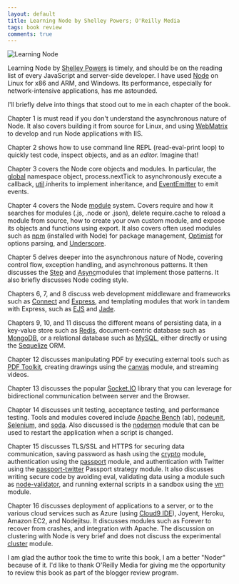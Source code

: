 ```yaml
---
layout: default
title: Learning Node by Shelley Powers; O'Reilly Media
tags: book review
comments: true
---
```


![Learning Node](http://akamaicovers.oreilly.com/images/0636920024606/lrg.jpg)

Learning Node by [Shelley Powers](http://burningbird.net/) is timely, and should be on the reading list of every JavaScript and server-side developer. I have used [Node](http://nodejs.org/) on Linux for x86 and ARM, and Windows. Its performance, especially for network-intensive applications, has me astounded.

I'll briefly delve into things that stood out to me in each chapter of the book.

Chapter 1 is must read if you don't understand the asynchronous nature of Node. It also covers building it from source for Linux, and using [WebMatrix](http://www.microsoft.com/web/webmatrix/) to develop and run Node applications with IIS.

Chapter 2 shows how to use command line REPL (read-eval-print loop) to quickly test code, inspect objects, and as an _editor._ Imagine that!

Chapter 3 covers the Node core objects and modules. In particular, the [global](http://nodejs.org/api/globals.html) namespace object, process.nextTick to asynchronously execute a callback, [util](http://nodejs.org/api/util.html).inherits to implement inheritance, and [EventEmitter](http://nodejs.org/api/events.html) to emit events.

Chapter 4 covers the Node [module](http://nodejs.org/api/modules.html) system. Covers require and how it searches for modules (.js, .node or .json), delete require.cache to reload a module from source, how to create your own custom module, and expose its objects and functions using export. It also covers often used modules such as [npm](https://npmjs.org/) (installed with Node) for package management, [Optimist](https://github.com/substack/node-optimist) for options parsing, and [Underscore](https://github.com/documentcloud/underscore).

Chapter 5 delves deeper into the asynchronous nature of Node, covering control flow, exception handling, and asynchronous patterns. It then discusses the [Step](https://github.com/creationix/step) and [Async](https://github.com/caolan/async)modules that implement those patterns. It also briefly discusses Node coding style.

Chapters 6, 7, and 8 discuss web development middleware and frameworks such as [Connect](https://github.com/senchalabs/connect) and [Express](https://github.com/visionmedia/express), and templating modules that work in tandem with Express, such as [EJS](https://github.com/visionmedia/ejs) and [Jade](https://github.com/visionmedia/jade).

Chapters 9, 10, and 11 discuss the different means of persisting data, in a key-value store such as [Redis](http://redis.io/), document-centric database such as [MongoDB](http://www.mongodb.org/), or a relational database such as [MySQL](http://www.mysql.com/), either directly or using the [Sequelize](http://www.sequelizejs.com/) ORM.

Chapter 12 discusses manipulating PDF by executing external tools such as [PDF Toolkit](http://www.pdflabs.com/tools/pdftk-the-pdf-toolkit/), creating drawings using the [canvas](https://github.com/LearnBoost/node-canvas) module, and streaming videos.

Chapter 13 discusses the popular [Socket.IO](http://socket.io/) library that you can leverage for bidirectional communication between server and the Browser.

Chapter 14 discusses unit testing, acceptance testing, and performance testing. Tools and modules covered include [Apache Bench](http://httpd.apache.org/docs/2.2/programs/ab.html) (ab), [nodeunit](https://github.com/caolan/nodeunit), [Selenium](http://seleniumhq.org/), and [soda](https://github.com/LearnBoost/soda). Also discussed is the [nodemon](https://github.com/remy/nodemon) module that can be used to restart the application when a script is changed.

Chapter 15 discusses TLS/SSL and HTTPS for securing data communication, saving password as hash using the [crypto](http://nodejs.org/api/crypto.html) module, authentication using the [passport](http://passportjs.org/) module, and authentication with Twitter using the [passport-twitter](https://github.com/jaredhanson/passport-twitter) Passport strategy module. It also discusses writing secure code by avoiding eval, validating data using a module such as [node-validator](https://github.com/chriso/node-validator), and running external scripts in a sandbox using the [vm](http://nodejs.org/api/vm.html) module.

Chapter 16 discusses deployment of applications to a server, or to the various cloud services such as Azure (using [Cloud9 IDE](https://c9.io/)), Joyent, Heroku, Amazon EC2, and Nodejitsu. It discusses modules such as Forever to recover from crashes, and integration with Apache. The discussion on clustering with Node is very brief and does not discuss the experimental [cluster](http://nodejs.org/docs/latest/api/cluster.html) module.

I am glad the author took the time to write this book, I am a better "Noder" because of it. I'd like to thank O'Reilly Media for giving me the opportunity to review this book as part of the blogger review program.
